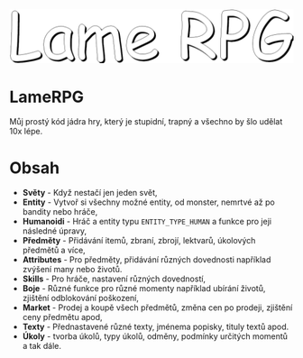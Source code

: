 ![title](https://github.com/Scydo/LameRPG/blob/main/title.png)

# LameRPG
Můj prostý kód jádra hry, který je stupidní, trapný a všechno by šlo udělat 10x lépe.

# Obsah
- **Světy** - Když nestačí jen jeden svět,
- **Entity** - Vytvoř si všechny možné entity, od monster, nemrtvé až po bandity nebo hráče,
- **Humanoidi** - Hráč a entity typu `ENTITY_TYPE_HUMAN` a funkce pro jeji následné úpravy,
- **Předměty** - Přidávání itemů, zbraní, zbrojí, lektvarů, úkolových předmětů a více,
- **Attributes** - Pro předměty, přidávání různých dovednosti například zvýšení many nebo životů.
- **Skills** - Pro hráče, nastavení různých dovedností,
- **Boje** - Různé funkce pro různé momenty například ubírání životů, zjištění odblokování poškození,
- **Market** - Prodej a koupě všech předmětů, změna cen po prodeji, zjištění ceny předmětu apod,
- **Texty** - Přednastavené různé texty, jménema popisky, tituly textů apod.
- **Úkoly** - tvorba úkolů, typy úkolů, odměny, podmínky určitých momentů a tak dále.
